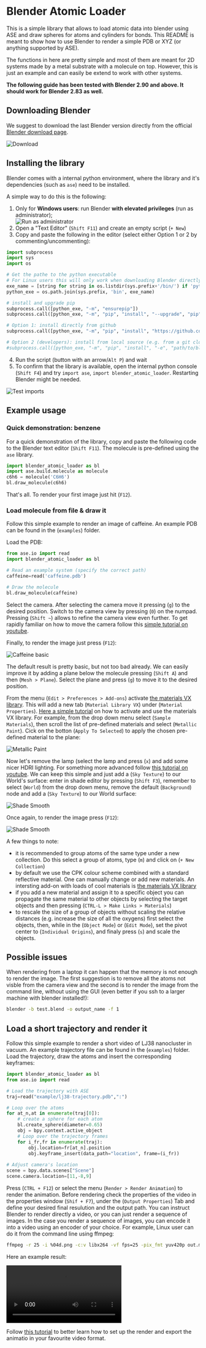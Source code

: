 # Blender Atomic Loader

This is a simple library that allows to load atomic data into blender using ASE and draw spheres for atoms and cylinders for bonds. This README is meant to show how to use Blender to render a simple PDB or XYZ (or anything supported by ASE). 

The functions in here are pretty simple and most of them are meant for 2D systems made by a metal substrate with a molecule on top. However, this is just an example and can easily be extend to work with other systems.

**The following guide has been tested with Blender 2.90 and above. It should work for Blender 2.83 as well.**

## Downloading Blender

We suggest to download the last Blender version directly from the official [Blender download page](https://www.blender.org/download/).

![Download](.imgs_readme/download_blender.png)

## Installing the library

Blender comes with a internal python environment, where the library and it's dependencies (such as `ase`) need to be installed.

A simple way to do this is the following:

1) Only for **Windows users**: run Blender **with elevated privileges** (run as administrator);  
![Run as administrator](.imgs_readme/run_as_admin.png)
2) Open a "Text Editor" (`Shift F11`) and create an empty script (`+ New`)
3) Copy and paste the following in the editor (select either Option 1 or 2 by commenting/uncommenting):

```python
import subprocess
import sys
import os

# Get the pathe to the python executable
# For Linux users this will only work when downloading Blender directly from the official website. 
exe_name = [string for string in os.listdir(sys.prefix+'/bin/') if 'python' in string][0]
python_exe = os.path.join(sys.prefix, 'bin', exe_name)

# install and upgrade pip
subprocess.call([python_exe, "-m", "ensurepip"])
subprocess.call([python_exe, "-m", "pip", "install", "--upgrade", "pip"])

# Option 1: install directly from github
subprocess.call([python_exe, "-m", "pip", "install", "https://github.com/nanotech-empa/blender-atomic-loader/archive/main.zip"])

# Option 2 (developers): install from local source (e.g. from a git clone)
#subprocess.call([python_exe, "-m", "pip", "install", "-e", "path/to/blender-atomic-loader"])
```
4) Run the script (button with an arrow/`Alt P`) and wait
5) To confirm that the library is available, open the internal python console (`Shift F4`) and try `import ase`, `import blender_atomic_loader`. Restarting Blender might be needed.

![Test imports](.imgs_readme/test_imports.png)

## Example usage

### Quick demonstration: benzene

For a quick demonstration of the library, copy and paste the following code to the Blender text editor (`Shift F11`). The molecule is pre-defined using the `ase` library.

```python
import blender_atomic_loader as bl
import ase.build.molecule as molecule
c6h6 = molecule('C6H6')
bl.draw_molecule(c6h6)
```

That's all. To render your first image just hit (`F12`).

### Load molecule from file & draw it

Follow this simple example to render an image of caffeine. An example PDB can be found in the (`examples`) folder.

Load the PDB:

```python
from ase.io import read
import blender_atomic_loader as bl

# Read an example system (specify the correct path)
caffeine=read('caffeine.pdb')

# Draw the molecule 
bl.draw_molecule(caffeine)
```

Select the camera. After selecting the camera move it pressing (`g`) to the desired position. Switch to the camera view by pressing (`0`) on the numpad. Pressing (`Shift ~`) allows to refine the camera view even further. To get rapidly familiar on how to move the camera follow this [simple tutorial on youtube](https://www.google.com/url?sa=t&rct=j&q=&esrc=s&source=web&cd=&cad=rja&uact=8&ved=2ahUKEwjwoN79t7TtAhVB3KQKHZMfDY8QFjABegQIAxAC&url=https%3A%2F%2Fwww.youtube.com%2Fwatch%3Fv%3D4HAHY4bWe_E&usg=AOvVaw3HVpWgyK7mtSwXKoven1ZU).

Finally, to render the image just press (`F12`):

![Caffeine basic](.imgs_readme/caffeine_rendered_basic.png)

The default result is pretty basic, but not too bad already. We can easily improve it by adding a plane below the molecule pressing (`Shift A`) and then (`Mesh > Plane`). Select the plane and press (`g`) to move it to the desired position. 

From the menu (`Edit > Preferences > Add-ons`) activate [the materials VX library](https://www.youtube.com/watch?v=EHq39AmRU3Q). This will add a new tab (`Material Library VX`) under (`Material Properties`). [Here a simple tutorial](https://www.youtube.com/watch?v=QvgfUCEThXw&t=26s) on how to activate and use the materials VX library. For example, from the drop down menu select (`Sample Materials`), then scroll the list of pre-defined materials and select (`Metallic Paint`). Cick on the botton (`Apply To Selected`) to apply the chosen pre-defined material to the plane:

![Metallic Paint](.imgs_readme/metallic_paint.png)

Now let's remove the lamp (select the lamp and press (`x`) and add some nicer HDRI lighting. For something more advanced follow [this tutorial on youtube](https://www.youtube.com/watch?v=RsAUfQlZH_w). We can keep this simple and just add a (`Sky Texture`) to our World's surface: enter in shade editor by pressing (`Shift F3`), remember to select (`World`) from the drop down menu, remove the default (`Background`) node and add a (`Sky Texture`) to our World surface:

![Shade Smooth](.imgs_readme/world_texture.png)

 Once again, to render the image press (`F12`):

![Shade Smooth](.imgs_readme/caffeine_rendered_HDRI.png)

A few things to note:

* it is recommended to group atoms of the same type under a new collection. Do this select a group of atoms, type (`m`) and click on (`+ New Collection`)
* by default we use the CPK colour scheme combined with a standard reflective material. One can manually change or add new materials. An intersting add-on with loads of cool materials is [the materials VX library](https://www.youtube.com/watch?v=EHq39AmRU3Q)
* if you add a new material and assign it to a specific object you can propagate the same material to other objects by selecting the target objects and then pressing (`CTRL-L > Make Links > Materials`)
* to rescale the size of a group of objects without scaling the relative distances (e.g. increase the size of all the oxygens) first select the objects, then, while in the (`Object Mode`) or (`Edit Mode`), set the pivot center to (`Individual Origins`), and finaly press (`s`) and scale the objects. 

## Possible issues

When rendering from a laptop it can happen that the memory is not enough to render the image. The first suggestion is to remove all the atoms not visble from the camera view and the second is to render the image from the command line, without using the GUI (even better if you ssh to a larger machine with blender installed!):

```bash
blender -b test.blend -o output_name -f 1
```

## Load a short trajectory and render it 

Follow this simple example to render a short video of LJ38 nanocluster in vacuum. An example trajectory file can be found in the (`examples`) folder. Load the trajectory, draw the atoms and insert the corresponding keyframes:

```python
import blender_atomic_loader as bl
from ase.io import read

# Load the trajectory with ASE
traj=read("example/lj38-trajectory.pdb",":")

# Loop over the atoms
for at_n,at in enumerate(traj[0]):
    # create a sphere for each atom
    bl.create_sphere(diameter=0.65)
    obj = bpy.context.active_object
    # Loop over the trajectory frames
    for i_fr,fr in enumerate(traj):
        obj.location=fr[at_n].position
        obj.keyframe_insert(data_path="location", frame=(i_fr))
        
# Adjust camera's location
scene = bpy.data.scenes["Scene"]
scene.camera.location=[11,-8,9]
```

Press (`CTRL + F12`) or select the menu (`Render > Render Animation`) to render the animation. Before rendering check the properties of the video in the properties window (`Shif + F7`), under the (`Output Properties`) Tab and define your desired final resulution and the output path. You can instruct Blender to render directly a video, or you can just render a sequence of images. In the case you render a sequence of images, you can encode it into a video using an encoder of your choice. For example, Linux user can do it from the command line using ffmpeg:

```bash
ffmpeg -r 25 -i %04d.png -c:v libx264 -vf fps=25 -pix_fmt yuv420p out.mp4
```

Here an example result:

![](LJ38_test.mp4)

Follow [this tutorial](https://blender.stackexchange.com/questions/15142/how-to-render-an-animation-as-video-in-blender) to better learn how to set up the render and export the animatio in your favourite video format.
